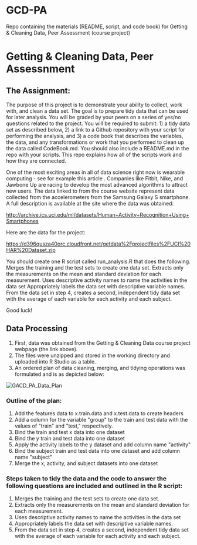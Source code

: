 # GCD-PA
Repo containing the materials (README, script, and code book) for Getting &amp; Cleaning Data, Peer Assessment (course project)

# Getting & Cleaning Data, Peer Assessnment

## The Assignment:
The purpose of this project is to demonstrate your ability to collect, work with, and clean a data set. The goal is to prepare tidy data that can be used for later analysis. You will be graded by your peers on a series of yes/no questions related to the project. You will be required to submit: 1) a tidy data set as described below, 2) a link to a Github repository with your script for performing the analysis, and 3) a code book that describes the variables, the data, and any transformations or work that you performed to clean up the data called CodeBook.md. You should also include a README.md in the repo with your scripts. This repo explains how all of the scripts work and how they are connected.  

One of the most exciting areas in all of data science right now is wearable computing - see for example this article . Companies like Fitbit, Nike, and Jawbone Up are racing to develop the most advanced algorithms to attract new users. The data linked to from the course website represent data collected from the accelerometers from the Samsung Galaxy S smartphone. A full description is available at the site where the data was obtained: 

http://archive.ics.uci.edu/ml/datasets/Human+Activity+Recognition+Using+Smartphones 

Here are the data for the project: 

https://d396qusza40orc.cloudfront.net/getdata%2Fprojectfiles%2FUCI%20HAR%20Dataset.zip 

 You should create one R script called run_analysis.R that does the following. 
Merges the training and the test sets to create one data set.
Extracts only the measurements on the mean and standard deviation for each measurement. 
Uses descriptive activity names to name the activities in the data set
Appropriately labels the data set with descriptive variable names. 
From the data set in step 4, creates a second, independent tidy data set with the average of each variable for each activity and each subject.

Good luck!

## Data Processing

1. First, data was obtained from the Getting & Cleaning Data course project webpage (the link above).
2. The files were unzipped and stored in the working directory and uploaded into R Studio as a table.
3. An ordered plan of data cleaning, merging, and tidying operations was formulated and is as depicted below:

![GACD_PA_Data_Plan](https://drive.google.com/uc?id=0B8Cec8SOGFjhSkN5TGUxendIRDA&authuser=0?raw=true "GCD_PA_Data_Plan copy")

### Outline of the plan:
1.  Add the features data to x.train.data and x.test.data to create headers
2.  Add a column for the variable "group" to the train and test data with the values of "train" and "test," respectively.
3.  Bind the train and test x data into one dataset
4.  Bind the y train and test data into one dataset
5.  Apply the activity labels to the y dataset and add column name "activity"
6.  Bind the subject train and test data into one dataset and add column name "subject"
7.  Merge the x, activity, and subject datasets into one dataset

### Steps taken to tidy the data and the code to answer the following questions are included and outlined in the R script:

1. Merges the training and the test sets to create one data set.
2. Extracts only the measurements on the mean and standard deviation for each measurement. 
3. Uses descriptive activity names to name the activities in the data set
4. Appropriately labels the data set with descriptive variable names. 
5. From the data set in step 4, creates a second, independent tidy data set with the average of each variable for each activity and each subject.
